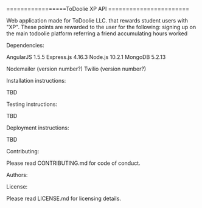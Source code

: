 =================ToDoolie XP API =======================

Web application made for ToDoolie LLC. that rewards student users with "XP". These points are rewarded to the user for the following:
signing up on the main todoolie platform
referring a friend
accumulating hours worked

Dependencies:

AngularJS 1.5.5
Express.js 4.16.3
Node.js 10.2.1
MongoDB 5.2.13

Nodemailer (version number?)
Twilio (version number?)

Installation instructions:

TBD

Testing instructions:

TBD

Deployment instructions:

TBD

Contributing:

Please read CONTRIBUTING.md for code of conduct.

Authors:

License:

Please read LICENSE.md for licensing details.

